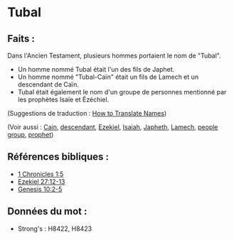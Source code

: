 # Tubal

## Faits :

Dans l'Ancien Testament, plusieurs hommes portaient le nom de "Tubal".

* Un homme nommé Tubal était l'un des fils de Japhet.
* Un homme nommé "Tubal-Caïn" était un fils de Lamech et un descendant de Caïn.
* Tubal était également le nom d'un groupe de personnes mentionné par les prophètes Isaïe et Ézéchiel.

(Suggestions de traduction : [How to Translate Names](rc://en/ta/man/translate/translate-names))

(Voir aussi : [Cain](../names/cain.md), [descendant](../other/descendant.md), [Ezekiel](../names/ezekiel.md), [Isaiah](../names/isaiah.md), [Japheth](../names/japheth.md), [Lamech](../names/lamech.md), [people group](../other/peoplegroup.md), [prophet](../kt/prophet.md))

## Références bibliques :

* [1 Chronicles 1:5](rc://en/tn/help/1ch/01/05)
* [Ezekiel 27:12-13](rc://en/tn/help/ezk/27/12)
* [Genesis 10:2-5](rc://en/tn/help/gen/10/02)

## Données du mot :

* Strong's : H8422, H8423
